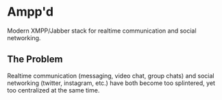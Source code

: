 # Ampp'd

Modern XMPP/Jabber stack for realtime communication and social networking.

## The Problem

Realtime communication (messaging, video chat, group chats) and social networking (twitter, instagram, etc.) have both become too splintered, yet too centralized at the same time.

